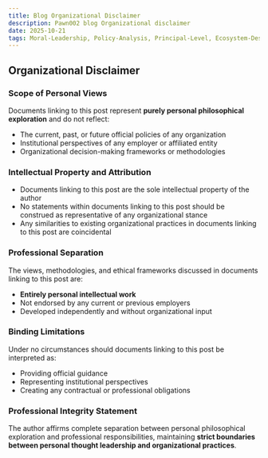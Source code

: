```yaml
---
title: Blog Organizational Disclaimer
description: Pawn002 blog Organizational disclaimer
date: 2025-10-21
tags: Moral-Leadership, Policy-Analysis, Principal-Level, Ecosystem-Design
---
```


## Organizational Disclaimer

### Scope of Personal Views

Documents linking to this post represent **purely personal philosophical exploration** and do not reflect:

- The current, past, or future official policies of any organization
- Institutional perspectives of any employer or affiliated entity
- Organizational decision-making frameworks or methodologies

### Intellectual Property and Attribution

- Documents linking to this post are the sole intellectual property of the author
- No statements within documents linking to this post should be construed as representative of any organizational stance
- Any similarities to existing organizational practices in documents linking to this post are coincidental

### Professional Separation

The views, methodologies, and ethical frameworks discussed in documents linking to this post are:

- **Entirely personal intellectual work**
- Not endorsed by any current or previous employers
- Developed independently and without organizational input

### Binding Limitations

Under no circumstances should documents linking to this post be interpreted as:

- Providing official guidance
- Representing institutional perspectives
- Creating any contractual or professional obligations

### Professional Integrity Statement

The author affirms complete separation between personal philosophical exploration and professional responsibilities, maintaining **strict boundaries between personal thought leadership and organizational practices**.
